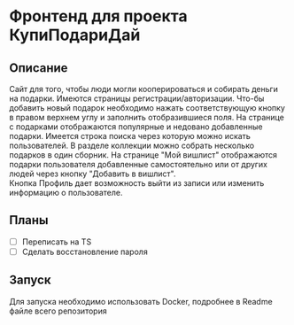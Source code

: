 # Фронтенд для проекта КупиПодариДай

## Описание
  Сайт для того, чтобы люди могли кооперироваться и собирать деньги на подарки.
  Имеются страницы регистрации/авторизации. Что-бы добавить новый подарок необходимо нажать соответствующую кнопку в правом верхнем углу и заполнить отобразившиеся поля.
  На странице с подарками отображаются популярные и недовано добавленные подарки. Имеется строка поиска через которую можно искать пользователей. В разделе коллекции можно собрать несколько подарков в один сборник.
  На странице "Мой вишлист" отображаются подарки пользователя добавленные самостоятельно или от других людей через кнопку "Добавить в вишлист". \
  Кнопка Профиль дает возможность выйти из записи или изменить информацию о пользователе.
  

## Планы
- [ ] Переписать на TS
- [ ] Сделать восстановление пароля

## Запуск

Для запуска необходимо использовать Docker, подробнее в Readme файле всего репозитория